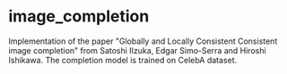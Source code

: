 # image_completion
Implementation of the paper "Globally and Locally Consistent Consistent image completion" from Satoshi IIzuka, Edgar Simo-Serra and Hiroshi Ishikawa. The completion model is trained on CelebA dataset.
